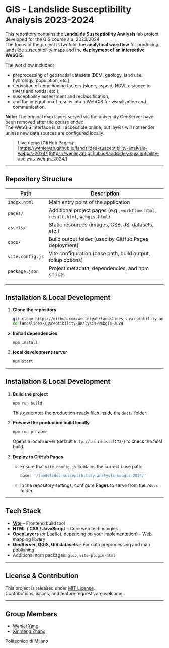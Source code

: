 # GIS - Landslide Susceptibility Analysis 2023-2024

This repository contains the **Landslide Susceptibility Analysis** lab project developed for the GIS course a.a. 2023/2024.  
The focus of the project is twofold: the **analytical workflow** for producing landslide susceptibility maps and the **deployment of an interactive WebGIS**.  

The workflow included:
- preprocessing of geospatial datasets (DEM, geology, land use, hydrology, population, etc.),  
- derivation of conditioning factors (slope, aspect, NDVI, distance to rivers and roads, etc.),  
- susceptibility assessment and reclassification,  
- and the integration of results into a WebGIS for visualization and communication.  

**Note:** The original map layers served via the university GeoServer have been removed after the course ended.  
The WebGIS interface is still accessible online, but layers will not render unless new data sources are configured locally.

> **Live demo (GitHub Pages):**  
> [https://wenleiyah.github.io/landslides-susceptibility-analysis-webgis-2024/](https://wenleiyah.github.io/landslides-susceptibility-analysis-webgis-2024/)

---

##  Repository Structure

| Path              | Description                                                                 |
|-------------------|-----------------------------------------------------------------------------|
| `index.html`      | Main entry point of the application                                         |
| `pages/`          | Additional project pages (e.g., `workflow.html`, `result.html`, `webgis.html`) |
| `assets/`         | Static resources (images, CSS, JS, datasets, etc.)                         |
| `docs/`           | Build output folder (used by GitHub Pages deployment)                      |
| `vite.config.js`  | Vite configuration (base path, build output, rollup options)               |
| `package.json`    | Project metadata, dependencies, and npm scripts                            |

---

## Installation & Local Development

1. **Clone the repository**
   ```bash
   git clone https://github.com/wenleiyah/landslides-susceptibility-analysis-webgis-2024.git
   cd landslides-susceptibility-analysis-webgis-2024
   ```

2. **Install dependencies**
   ```bash
   npm install
   ```

3. **local development server**
    ```bash
   npm start
   ```
---
## Installation & Local Development

1. **Build the project**
   ```bash
   npm run build
   ```
   This generates the production-ready files inside the `docs/` folder.

2. **Preview the production build locally**
   ```bash
   npm run preview
   ```
   Opens a local server (default `http://localhost:5173/`) to check the final build.

3. **Deploy to GitHub Pages**
   - Ensure that `vite.config.js` contains the correct base path:
     ```js
     base: '/landslides-susceptibility-analysis-webgis-2024/'
     ```
   - In the repository settings, configure **Pages** to serve from the `/docs` folder.

---

## Tech Stack

- **[Vite](https://vitejs.dev/)** – Frontend build tool
- **HTML / CSS / JavaScript** – Core web technologies
- **OpenLayers** (or Leaflet, depending on your implementation) – Web mapping library
- **GeoServer, QGIS, GIS datasets** – For data preprocessing and map publishing
- Additional npm packages: `glob`, `vite-plugin-html`

---

## License & Contribution

This project is released under [MIT License](LICENSE).  
Contributions, issues, and feature requests are welcome.

---

## Group Members
- [Wenlei Yang](https://github.com/wenleiyah)  
- [Xinmeng Zhang](https://github.com/eas510)  

Politecnico di Milano
